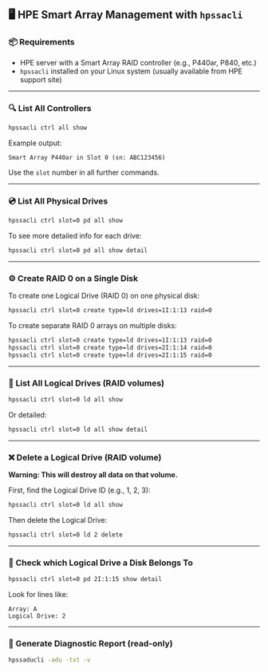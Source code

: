 ## 🖥️ HPE Smart Array Management with `hpssacli`

### 📦 Requirements

* HPE server with a Smart Array RAID controller (e.g., P440ar, P840, etc.)
* `hpssacli` installed on your Linux system (usually available from HPE support site)

---

### 🔍 List All Controllers

```bash
hpssacli ctrl all show
```

Example output:

```
Smart Array P440ar in Slot 0 (sn: ABC123456)
```

Use the `slot` number in all further commands.

---

### 💿 List All Physical Drives

```bash
hpssacli ctrl slot=0 pd all show
```

To see more detailed info for each drive:

```bash
hpssacli ctrl slot=0 pd all show detail
```

---

### ⚙️ Create RAID 0 on a Single Disk

To create one Logical Drive (RAID 0) on one physical disk:

```bash
hpssacli ctrl slot=0 create type=ld drives=1I:1:13 raid=0
```

To create separate RAID 0 arrays on multiple disks:

```bash
hpssacli ctrl slot=0 create type=ld drives=1I:1:13 raid=0
hpssacli ctrl slot=0 create type=ld drives=2I:1:14 raid=0
hpssacli ctrl slot=0 create type=ld drives=2I:1:15 raid=0
```

---

### 📂 List All Logical Drives (RAID volumes)

```bash
hpssacli ctrl slot=0 ld all show
```

Or detailed:

```bash
hpssacli ctrl slot=0 ld all show detail
```

---

### ❌ Delete a Logical Drive (RAID volume)

**Warning: This will destroy all data on that volume.**

First, find the Logical Drive ID (e.g., 1, 2, 3):

```bash
hpssacli ctrl slot=0 ld all show
```

Then delete the Logical Drive:

```bash
hpssacli ctrl slot=0 ld 2 delete
```

---

### 🧪 Check which Logical Drive a Disk Belongs To

```bash
hpssacli ctrl slot=0 pd 2I:1:15 show detail
```

Look for lines like:

```
Array: A
Logical Drive: 2
```

---

### 📁 Generate Diagnostic Report (read-only)

```bash
hpssaducli -adu -txt -v
```

